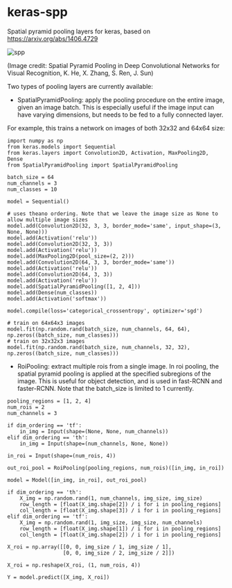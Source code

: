 # keras-spp
Spatial pyramid pooling layers for keras, based on https://arxiv.org/abs/1406.4729 

![spp](http://i.imgur.com/SQWJVoD.png)

(Image credit: Spatial Pyramid Pooling in Deep Convolutional Networks for Visual Recognition, K. He, X. Zhang, S. Ren, J. Sun)


Two types of pooling layers are currently available:

- SpatialPyramidPooling: apply the pooling procedure on the entire image, given an image batch. This is especially useful if the image input
can have varying dimensions, but needs to be fed to a fully connected layer. 

For example, this trains a network on images of both 32x32 and 64x64 size:

```
import numpy as np
from keras.models import Sequential
from keras.layers import Convolution2D, Activation, MaxPooling2D, Dense
from SpatialPyramidPooling import SpatialPyramidPooling

batch_size = 64
num_channels = 3
num_classes = 10

model = Sequential()

# uses theano ordering. Note that we leave the image size as None to allow multiple image sizes
model.add(Convolution2D(32, 3, 3, border_mode='same', input_shape=(3, None, None)))
model.add(Activation('relu'))
model.add(Convolution2D(32, 3, 3))
model.add(Activation('relu'))
model.add(MaxPooling2D(pool_size=(2, 2)))
model.add(Convolution2D(64, 3, 3, border_mode='same'))
model.add(Activation('relu'))
model.add(Convolution2D(64, 3, 3))
model.add(Activation('relu'))
model.add(SpatialPyramidPooling([1, 2, 4]))
model.add(Dense(num_classes))
model.add(Activation('softmax'))

model.compile(loss='categorical_crossentropy', optimizer='sgd')

# train on 64x64x3 images
model.fit(np.random.rand(batch_size, num_channels, 64, 64), np.zeros((batch_size, num_classes)))
# train on 32x32x3 images
model.fit(np.random.rand(batch_size, num_channels, 32, 32), np.zeros((batch_size, num_classes)))
```

- RoiPooling: extract multiple rois from a single image. In roi pooling, the spatial pyramid pooling is applied at the specified subregions of the image. This is useful for object detection, and is used in fast-RCNN and faster-RCNN. Note that the batch_size is limited to 1 currently.

```
pooling_regions = [1, 2, 4]
num_rois = 2
num_channels = 3

if dim_ordering == 'tf':
    in_img = Input(shape=(None, None, num_channels))
elif dim_ordering == 'th':
    in_img = Input(shape=(num_channels, None, None))

in_roi = Input(shape=(num_rois, 4))

out_roi_pool = RoiPooling(pooling_regions, num_rois)([in_img, in_roi])

model = Model([in_img, in_roi], out_roi_pool)

if dim_ordering == 'th':
    X_img = np.random.rand(1, num_channels, img_size, img_size)
    row_length = [float(X_img.shape[2]) / i for i in pooling_regions]
    col_length = [float(X_img.shape[3]) / i for i in pooling_regions]
elif dim_ordering == 'tf':
    X_img = np.random.rand(1, img_size, img_size, num_channels)
    row_length = [float(X_img.shape[1]) / i for i in pooling_regions]
    col_length = [float(X_img.shape[2]) / i for i in pooling_regions]

X_roi = np.array([[0, 0, img_size / 1, img_size / 1],
                  [0, 0, img_size / 2, img_size / 2]])

X_roi = np.reshape(X_roi, (1, num_rois, 4))

Y = model.predict([X_img, X_roi])

```